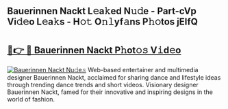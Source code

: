 ## Bauerinnen Nackt L𝚎a𝚔ed N𝚞𝚍e - Part-cVp Vi𝚍𝚎o L𝚎a𝚔s - H𝚘𝚝 O𝚗𝚕yf𝚊ns P𝚑𝚘tos jEIfQ

# <h2><a href="http://kf70y29.oniu.top/?m=Bauerinnen+Nackt">🔗👉 🔴 Bauerinnen Nackt P𝚑ot𝚘𝚜 V𝚒d𝚎o</a></h2>

[![Bauerinnen Nackt Nu𝚍e𝚜](https://i.imgur.com/0qMVB7G.gif)](http://kf70y29.oniu.top/?m=Bauerinnen+Nackt)
Web-based entertainer and multimedia designer Bauerinnen Nackt, acclaimed for sharing dance and lifestyle ideas through trending dance trends and short videos. Visionary designer Bauerinnen Nackt, famed for their innovative and inspiring designs in the world of fashion.  
